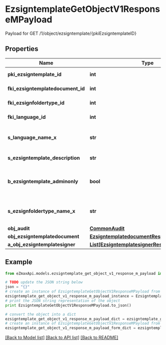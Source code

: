 # EzsigntemplateGetObjectV1ResponseMPayload

Payload for GET /1/object/ezsigntemplate/{pkiEzsigntemplateID}

## Properties

Name | Type | Description | Notes
------------ | ------------- | ------------- | -------------
**pki_ezsigntemplate_id** | **int** | The unique ID of the Ezsigntemplate | 
**fki_ezsigntemplatedocument_id** | **int** | The unique ID of the Ezsigntemplatedocument | [optional] 
**fki_ezsignfoldertype_id** | **int** | The unique ID of the Ezsignfoldertype. | 
**fki_language_id** | **int** | The unique ID of the Language.  Valid values:  |Value|Description| |-|-| |1|French| |2|English| | 
**s_language_name_x** | **str** | The Name of the Language in the language of the requester | 
**s_ezsigntemplate_description** | **str** | The description of the Ezsigntemplate | 
**b_ezsigntemplate_adminonly** | **bool** | Whether the Ezsigntemplate can be accessed by admin users only (eUserType&#x3D;Normal) | 
**s_ezsignfoldertype_name_x** | **str** | The name of the Ezsignfoldertype in the language of the requester | 
**obj_audit** | [**CommonAudit**](CommonAudit.md) |  | 
**obj_ezsigntemplatedocument** | [**EzsigntemplatedocumentResponse**](EzsigntemplatedocumentResponse.md) |  | [optional] 
**a_obj_ezsigntemplatesigner** | [**List[EzsigntemplatesignerResponseCompound]**](EzsigntemplatesignerResponseCompound.md) |  | 

## Example

```python
from eZmaxApi.models.ezsigntemplate_get_object_v1_response_m_payload import EzsigntemplateGetObjectV1ResponseMPayload

# TODO update the JSON string below
json = "{}"
# create an instance of EzsigntemplateGetObjectV1ResponseMPayload from a JSON string
ezsigntemplate_get_object_v1_response_m_payload_instance = EzsigntemplateGetObjectV1ResponseMPayload.from_json(json)
# print the JSON string representation of the object
print EzsigntemplateGetObjectV1ResponseMPayload.to_json()

# convert the object into a dict
ezsigntemplate_get_object_v1_response_m_payload_dict = ezsigntemplate_get_object_v1_response_m_payload_instance.to_dict()
# create an instance of EzsigntemplateGetObjectV1ResponseMPayload from a dict
ezsigntemplate_get_object_v1_response_m_payload_form_dict = ezsigntemplate_get_object_v1_response_m_payload.from_dict(ezsigntemplate_get_object_v1_response_m_payload_dict)
```
[[Back to Model list]](../README.md#documentation-for-models) [[Back to API list]](../README.md#documentation-for-api-endpoints) [[Back to README]](../README.md)


